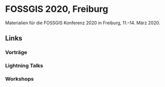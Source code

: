 # FOSSGIS 2020, Freiburg

Materialien für die FOSSGIS Konferenz 2020 in Freiburg, 11.–14. März 2020.

## Links

### Vorträge

### Lightning Talks

### Workshops
